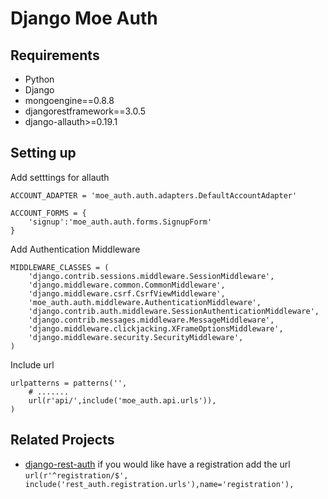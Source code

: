 # Django Moe Auth


## Requirements

* Python
* Django
* mongoengine==0.8.8
* djangorestframework==3.0.5
* django-allauth>=0.19.1

## Setting up
Add setttings for allauth

    ACCOUNT_ADAPTER = 'moe_auth.auth.adapters.DefaultAccountAdapter'

    ACCOUNT_FORMS = {
        'signup':'moe_auth.auth.forms.SignupForm'
    }

Add Authentication Middleware

    MIDDLEWARE_CLASSES = (
        'django.contrib.sessions.middleware.SessionMiddleware',
        'django.middleware.common.CommonMiddleware',
        'django.middleware.csrf.CsrfViewMiddleware',
        'moe_auth.auth.middleware.AuthenticationMiddleware',
        'django.contrib.auth.middleware.SessionAuthenticationMiddleware',
        'django.contrib.messages.middleware.MessageMiddleware',
        'django.middleware.clickjacking.XFrameOptionsMiddleware',
        'django.middleware.security.SecurityMiddleware',
    )

Include url

    urlpatterns = patterns('',
        # .......
        url(r'api/',include('moe_auth.api.urls')),
    )

## Related Projects

* [django-rest-auth](https://github.com/bung87/django-rest-auth) if you would like have a registration
  add the url `url(r'^registration/$', include('rest_auth.registration.urls'),name='registration'),`